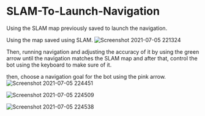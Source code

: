 # SLAM-To-Launch-Navigation
Using the SLAM map previously saved to launch the navigation.



Using the map saved using SLAM.
![Screenshot 2021-07-05 221324](https://user-images.githubusercontent.com/85634276/126200427-f8732a15-737a-450a-9874-0ba0348cc8ee.png)

Then, running navigation and adjusting the accuracy of it by using the green arrow until the navigation matches the SLAM map and after that, control the bot using the keyboard to make sure of it.

then, choose a navigation goal for the bot using the pink arrow.
![Screenshot 2021-07-05 224451](https://user-images.githubusercontent.com/85634276/126200943-574438f9-c72c-48cc-8f55-dfd512641b59.png)

![Screenshot 2021-07-05 224509](https://user-images.githubusercontent.com/85634276/126200986-abee7292-6704-4a75-88f3-be4aedc38208.png)

![Screenshot 2021-07-05 224538](https://user-images.githubusercontent.com/85634276/126201005-77b58900-1e8f-4620-ad47-a54528235691.png)


